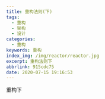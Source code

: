 ```yaml
---
title: 重构法则(下)
tags:
  - 重构
  - 架构
  - 设计
categories:
  - 重构
keywords: 重构
index_img: /img/reactor/reactor.jpg
excerpt: 重构法则下
abbrlink: 915cdc75
date: 2020-07-15 19:16:53
---
```

重构下